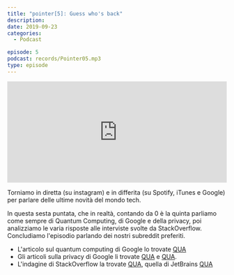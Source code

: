 ```yaml
---
title: "pointer[5]: Guess who's back"
description:
date: 2019-09-23
categories:
  - Podcast

episode: 5
podcast: records/Pointer05.mp3
type: episode
---
```

<p><iframe src="https://open.spotify.com/embed-podcast/episode/2RTy5jMOwdw4FVRN9bJe18" allowtransparency="true" allow="encrypted-media" width="100%" height="232" frameborder="0"></iframe></p>

<!-- wp:paragraph -->
<p>Torniamo in diretta (su instagram) e in differita (su Spotify, iTunes e Google) per parlare delle ultime novità del mondo tech.</p>
<!-- /wp:paragraph -->

<!-- wp:paragraph -->
<p>In questa sesta puntata, che in realtà, contando da 0 è la quinta parliamo come sempre di Quantum Computing, di Google e della privacy, poi analizziamo le varia risposte alle interviste svolte da StackOverflow. Concludiamo l'episodio parlando dei nostri subreddit preferiti.</p>
<!-- /wp:paragraph -->

<!-- wp:list -->
<ul><li>L'articolo sul quantum computing di Google lo trovate <a href="https://www.technologyreview.com/f/614416/google-researchers-have-reportedly-achieved-quantum-supremacy/">QUA</a></li><li>Gli articoli sulla privacy di Google li trovate <a href="https://www.bloomberg.com/news/articles/2019-09-23/google-will-listen-to-your-conversations-again-but-ask-first">QUA</a> e <a href="https://thehackernews.com/2019/09/google-calendar-search.html">QUA</a>.</li><li>L'indagine di StackOverflow la trovate <a href="https://www.jetbrains.com/lp/devecosystem-2019/">QUA</a>, quella di JetBrains <a href="https://insights.stackoverflow.com/survey/2019">QUA</a></li></ul>
<!-- /wp:list -->